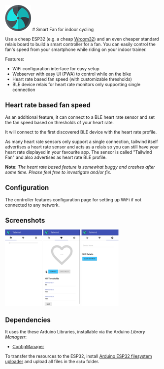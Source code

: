 <img src="data/fan.svg" alt="Tailwind Logo" width="84px" height="84px">
# Smart Fan for indoor cycling

Use a cheap ESP32 (e.g. a cheap [Wroom32](https://www.espressif.com/en/products/modules/esp-wroom-32/overview)) and an even cheaper standard relais board to build a smart controller for a fan. You can easily control the fan's speed from your smartphone while riding on your indoor trainer. 

Features:
 * WiFi configuration interface for easy setup
 * Webserver with easy UI (PWA) to control while on the bike
 * Heart rate based fan speed (with customizable thresholds)
 * BLE device relais for heart rate monitors only supporting single connection

## Heart rate based fan speed 
 As an additional feature, it can connect to a BLE heart rate sensor and set the fan speed based on thresholds of your heart rate. 

It will connect to the first discovered BLE device with the heart rate profile.

As many heart rate sensors only support a single connection, tailwind itself advertises a heart rate sensor and acts as a relais so you can still have your heart rate displayed in your favourite app. The sensor is called "Tailwind Fan" and also advertises as heart rate BLE profile.

**Note:** *The heart rate based feature is somewhat buggy and crashes after some time. Please feel free to investigate and/or fix.*


## Configuration

The controller features configuration page for setting up WiFi if not connected to any network. 

## Screenshots
<img src="screenshots/manual.png" alt="Manual Speed" width="120px"> <img src="screenshots/hr.png" alt="HR based (not connected)" width="120px"> <img src="screenshots/settings.png" alt="Settings (reset option)" width="120px">

## Dependencies

It uses the these Arduino Libraries, installable via the Arduino *Library Managerr*:
  * [ConfigManager](https://github.com/nrwiersma/ConfigManager)

To transfer the resources to the ESP32, install [Arduino ESP32 filesystem uploader](https://github.com/me-no-dev/arduino-esp32fs-plugin) and upload all files in the `data` folder.
